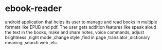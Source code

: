 # ebook-reader
android application that helps its user to manage and read books in multiple formats like EPUB and pdf. The user gets addition features like speak aloud the text in the books, make and share notes, voice commands, adjust brightness ,night mode ,change style ,find in page ,translator ,dictionary meaning ,search web ,etc.
